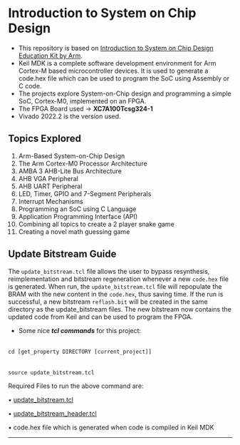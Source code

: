 # Introduction to System on Chip Design

- This repository is based on [Introduction to System on Chip Design Education Kit by Arm](https://www.arm.com/resources/education/education-kits/introduction-to-soc).
- Keil MDK is a complete software development environment for Arm Cortex-M based microcontroller devices. It is used to generate a code.hex file which can be used to program the SoC using Assembly or C code.
- The projects explore System-on-Chip design and programming a simple SoC, Cortex-M0, implemented on an FPGA.
- The FPGA Board used &rarr; **XC7A100Tcsg324-1**
- Vivado 2022.2 is the version used.






## Topics Explored
1. Arm-Based System-on-Chip Design
1. The Arm Cortex-M0 Processor Architecture
1. AMBA 3 AHB-Lite Bus Architecture
1. AHB VGA Peripheral
1. AHB UART Peripheral 
1. LED, Timer, GPIO and 7-Segment Peripherals
1. Interrupt Mechanisms 
1. Programming an SoC using C Language
1. Application Programming Interface (API)
1. Combining all topics to create a 2 player snake game
1. Creating a novel math guessing game


## Update Bitstream Guide

The ```update_bitstream.tcl``` file allows the user to bypass resynthesis, reimplementation and bitstream regeneration whenever a new ```code.hex``` file is generated. When run, the ```update_bitstream.tcl``` file will repopulate the BRAM with the new content in the ```code.hex```, thus saving time. If the run is successful, a new bitstream ```reflash.bit``` will be created in the same directory as the update_bitstream files. The new bitstream now contains the updated code from Keil and can be used to program the FPGA.


- Some nice ***tcl commands*** for this project:
######
    cd [get_property DIRECTORY [current_project]]
######
    source update_bitstream.tcl


Required Files to run the above command are: 

•	[update_bitstream.tcl](Three/update_bitstream.tcl)

•	[update_bitstream_header.tcl](Three/update_bitstream_header.tcl)

•	code.hex file which is generated when code is compiled in Keil MDK

---
